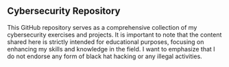 ## Cybersecurity Repository

This GitHub repository serves as a comprehensive collection of my cybersecurity exercises and projects. It is important to note that the content shared here is strictly intended for educational purposes, focusing on enhancing my skills and knowledge in the field. I want to emphasize that I do not endorse any form of black hat hacking or any illegal activities.
